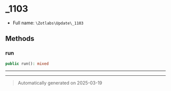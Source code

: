 
# _1103





* Full name: `\Zotlabs\Update\_1103`




## Methods


### run



```php
public run(): mixed
```












***


***
> Automatically generated on 2025-03-19

